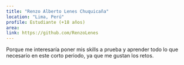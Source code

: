 ```yaml
---
title: "Renzo Alberto Lenes Chuquicaña"
location: "Lima, Perú"
profile: Estudiante (+18 años)
area: 
link: https://github.com/RenzoLenes
---
```


Porque me interesaría poner mis skills a prueba y aprender todo lo que necesario en este corto periodo, ya que me gustan los retos.